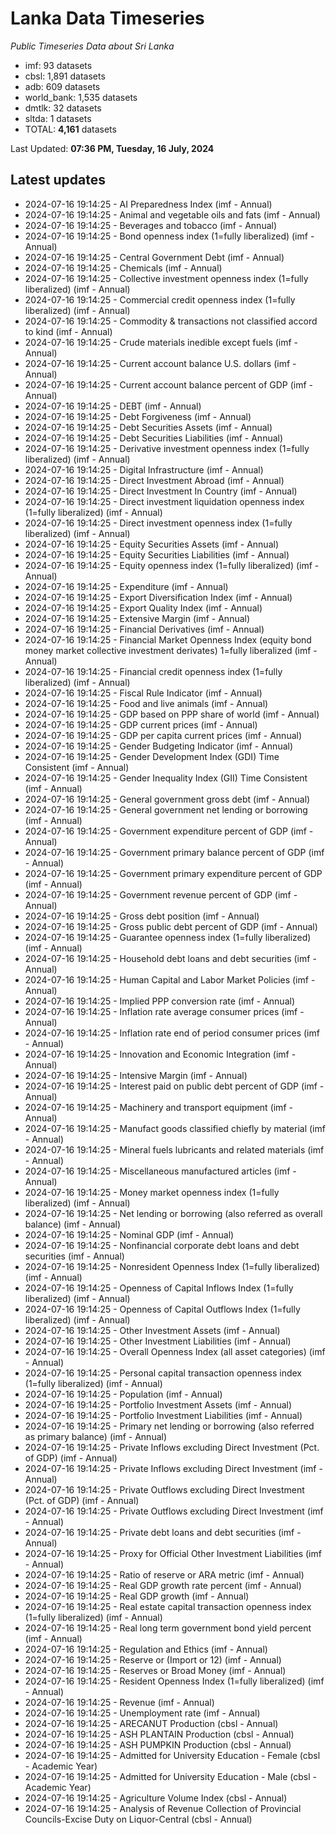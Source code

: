 # Lanka Data Timeseries
*Public Timeseries Data about Sri Lanka*

* imf: 93 datasets
* cbsl: 1,891 datasets
* adb: 609 datasets
* world_bank: 1,535 datasets
* dmtlk: 32 datasets
* sltda: 1 datasets
* TOTAL: **4,161** datasets

Last Updated: **07:36 PM, Tuesday, 16 July, 2024**

## Latest updates

* 2024-07-16 19:14:25 - AI Preparedness Index (imf - Annual)
* 2024-07-16 19:14:25 - Animal and vegetable oils and fats (imf - Annual)
* 2024-07-16 19:14:25 - Beverages and tobacco (imf - Annual)
* 2024-07-16 19:14:25 - Bond openness index (1=fully liberalized) (imf - Annual)
* 2024-07-16 19:14:25 - Central Government Debt (imf - Annual)
* 2024-07-16 19:14:25 - Chemicals (imf - Annual)
* 2024-07-16 19:14:25 - Collective investment openness index (1=fully liberalized) (imf - Annual)
* 2024-07-16 19:14:25 - Commercial credit openness index (1=fully liberalized) (imf - Annual)
* 2024-07-16 19:14:25 - Commodity & transactions not classified accord to kind (imf - Annual)
* 2024-07-16 19:14:25 - Crude materials inedible except fuels (imf - Annual)
* 2024-07-16 19:14:25 - Current account balance U.S. dollars (imf - Annual)
* 2024-07-16 19:14:25 - Current account balance percent of GDP (imf - Annual)
* 2024-07-16 19:14:25 - DEBT (imf - Annual)
* 2024-07-16 19:14:25 - Debt Forgiveness (imf - Annual)
* 2024-07-16 19:14:25 - Debt Securities Assets (imf - Annual)
* 2024-07-16 19:14:25 - Debt Securities Liabilities (imf - Annual)
* 2024-07-16 19:14:25 - Derivative investment openness index (1=fully liberalized) (imf - Annual)
* 2024-07-16 19:14:25 - Digital Infrastructure (imf - Annual)
* 2024-07-16 19:14:25 - Direct Investment Abroad (imf - Annual)
* 2024-07-16 19:14:25 - Direct Investment In Country (imf - Annual)
* 2024-07-16 19:14:25 - Direct investment liquidation openness index (1=fully liberalized) (imf - Annual)
* 2024-07-16 19:14:25 - Direct investment openness index (1=fully liberalized) (imf - Annual)
* 2024-07-16 19:14:25 - Equity Securities Assets (imf - Annual)
* 2024-07-16 19:14:25 - Equity Securities Liabilities (imf - Annual)
* 2024-07-16 19:14:25 - Equity openness index (1=fully liberalized) (imf - Annual)
* 2024-07-16 19:14:25 - Expenditure (imf - Annual)
* 2024-07-16 19:14:25 - Export Diversification Index (imf - Annual)
* 2024-07-16 19:14:25 - Export Quality Index (imf - Annual)
* 2024-07-16 19:14:25 - Extensive Margin (imf - Annual)
* 2024-07-16 19:14:25 - Financial Derivatives (imf - Annual)
* 2024-07-16 19:14:25 - Financial Market Openness Index (equity bond money market collective investment derivates) 1=fully liberalized (imf - Annual)
* 2024-07-16 19:14:25 - Financial credit openness index (1=fully liberalized) (imf - Annual)
* 2024-07-16 19:14:25 - Fiscal Rule Indicator (imf - Annual)
* 2024-07-16 19:14:25 - Food and live animals (imf - Annual)
* 2024-07-16 19:14:25 - GDP based on PPP share of world (imf - Annual)
* 2024-07-16 19:14:25 - GDP current prices (imf - Annual)
* 2024-07-16 19:14:25 - GDP per capita current prices (imf - Annual)
* 2024-07-16 19:14:25 - Gender Budgeting Indicator (imf - Annual)
* 2024-07-16 19:14:25 - Gender Development Index (GDI) Time Consistent (imf - Annual)
* 2024-07-16 19:14:25 - Gender Inequality Index (GII) Time Consistent (imf - Annual)
* 2024-07-16 19:14:25 - General government gross debt (imf - Annual)
* 2024-07-16 19:14:25 - General government net lending or borrowing (imf - Annual)
* 2024-07-16 19:14:25 - Government expenditure percent of GDP (imf - Annual)
* 2024-07-16 19:14:25 - Government primary balance percent of GDP (imf - Annual)
* 2024-07-16 19:14:25 - Government primary expenditure percent of GDP (imf - Annual)
* 2024-07-16 19:14:25 - Government revenue percent of GDP (imf - Annual)
* 2024-07-16 19:14:25 - Gross debt position (imf - Annual)
* 2024-07-16 19:14:25 - Gross public debt percent of GDP (imf - Annual)
* 2024-07-16 19:14:25 - Guarantee openness index (1=fully liberalized) (imf - Annual)
* 2024-07-16 19:14:25 - Household debt loans and debt securities (imf - Annual)
* 2024-07-16 19:14:25 - Human Capital and Labor Market Policies (imf - Annual)
* 2024-07-16 19:14:25 - Implied PPP conversion rate (imf - Annual)
* 2024-07-16 19:14:25 - Inflation rate average consumer prices (imf - Annual)
* 2024-07-16 19:14:25 - Inflation rate end of period consumer prices (imf - Annual)
* 2024-07-16 19:14:25 - Innovation and Economic Integration (imf - Annual)
* 2024-07-16 19:14:25 - Intensive Margin (imf - Annual)
* 2024-07-16 19:14:25 - Interest paid on public debt percent of GDP (imf - Annual)
* 2024-07-16 19:14:25 - Machinery and transport equipment (imf - Annual)
* 2024-07-16 19:14:25 - Manufact goods classified chiefly by material (imf - Annual)
* 2024-07-16 19:14:25 - Mineral fuels lubricants and related materials (imf - Annual)
* 2024-07-16 19:14:25 - Miscellaneous manufactured articles (imf - Annual)
* 2024-07-16 19:14:25 - Money market openness index (1=fully liberalized) (imf - Annual)
* 2024-07-16 19:14:25 - Net lending or borrowing (also referred as overall balance) (imf - Annual)
* 2024-07-16 19:14:25 - Nominal GDP (imf - Annual)
* 2024-07-16 19:14:25 - Nonfinancial corporate debt loans and debt securities (imf - Annual)
* 2024-07-16 19:14:25 - Nonresident Openness Index (1=fully liberalized) (imf - Annual)
* 2024-07-16 19:14:25 - Openness of Capital Inflows Index (1=fully liberalized) (imf - Annual)
* 2024-07-16 19:14:25 - Openness of Capital Outflows Index (1=fully liberalized) (imf - Annual)
* 2024-07-16 19:14:25 - Other Investment Assets (imf - Annual)
* 2024-07-16 19:14:25 - Other Investment Liabilities (imf - Annual)
* 2024-07-16 19:14:25 - Overall Openness Index (all asset categories) (imf - Annual)
* 2024-07-16 19:14:25 - Personal capital transaction openness index (1=fully liberalized) (imf - Annual)
* 2024-07-16 19:14:25 - Population (imf - Annual)
* 2024-07-16 19:14:25 - Portfolio Investment Assets (imf - Annual)
* 2024-07-16 19:14:25 - Portfolio Investment Liabilities (imf - Annual)
* 2024-07-16 19:14:25 - Primary net lending or borrowing (also referred as primary balance) (imf - Annual)
* 2024-07-16 19:14:25 - Private Inflows excluding Direct Investment (Pct. of GDP) (imf - Annual)
* 2024-07-16 19:14:25 - Private Inflows excluding Direct Investment (imf - Annual)
* 2024-07-16 19:14:25 - Private Outflows excluding Direct Investment (Pct. of GDP) (imf - Annual)
* 2024-07-16 19:14:25 - Private Outflows excluding Direct Investment (imf - Annual)
* 2024-07-16 19:14:25 - Private debt loans and debt securities (imf - Annual)
* 2024-07-16 19:14:25 - Proxy for Official Other Investment Liabilities (imf - Annual)
* 2024-07-16 19:14:25 - Ratio of reserve or ARA metric (imf - Annual)
* 2024-07-16 19:14:25 - Real GDP growth rate percent (imf - Annual)
* 2024-07-16 19:14:25 - Real GDP growth (imf - Annual)
* 2024-07-16 19:14:25 - Real estate capital transaction openness index (1=fully liberalized) (imf - Annual)
* 2024-07-16 19:14:25 - Real long term government bond yield percent (imf - Annual)
* 2024-07-16 19:14:25 - Regulation and Ethics (imf - Annual)
* 2024-07-16 19:14:25 - Reserve or (Import or 12) (imf - Annual)
* 2024-07-16 19:14:25 - Reserves or Broad Money (imf - Annual)
* 2024-07-16 19:14:25 - Resident Openness Index (1=fully liberalized) (imf - Annual)
* 2024-07-16 19:14:25 - Revenue (imf - Annual)
* 2024-07-16 19:14:25 - Unemployment rate (imf - Annual)
* 2024-07-16 19:14:25 - ARECANUT Production (cbsl - Annual)
* 2024-07-16 19:14:25 - ASH PLANTAIN Production (cbsl - Annual)
* 2024-07-16 19:14:25 - ASH PUMPKIN Production (cbsl - Annual)
* 2024-07-16 19:14:25 - Admitted for University Education - Female (cbsl - Academic Year)
* 2024-07-16 19:14:25 - Admitted for University Education - Male (cbsl - Academic Year)
* 2024-07-16 19:14:25 - Agriculture Volume Index (cbsl - Annual)
* 2024-07-16 19:14:25 - Analysis of Revenue Collection of Provincial Councils-Excise Duty on Liquor-Central (cbsl - Annual)